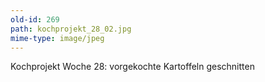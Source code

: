 ```yaml
---
old-id: 269
path: kochprojekt_28_02.jpg
mime-type: image/jpeg
---
```

Kochprojekt Woche 28:
vorgekochte Kartoffeln geschnitten
